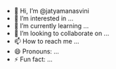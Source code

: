 - 👋 Hi, I’m @jatyamanasvini
- 👀 I’m interested in ...
- 🌱 I’m currently learning ...
- 💞️ I’m looking to collaborate on ...
- 📫 How to reach me ...
- 😄 Pronouns: ...
- ⚡ Fun fact: ...

<!---
Jatyamanasvini/Jatyamanasvini is a ✨ special ✨ repository because its `README.md` (this file) appears on your GitHub profile.
You can click the Preview link to take a look at your changes.
--->
